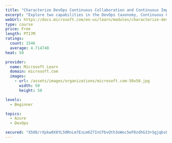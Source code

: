 ```yaml
---
title: "Characterize DevOps Continuous Collaboration and Continuous Improvement"
excerpt: "Explore two capabilities in the DevOps taxonomy, Continuous Collaboration and Continuous Improvement."
webUrl: https://docs.microsoft.com/en-us/learn/modules/characterize-devops-continous-collaboration-improvement/
type: course
price: Free
length: PT17M
ratings:
  count: 1546
  average: 4.714748
heat: 50

provider:
  name: Microsoft Learn
  domain: microsoft.com
  images:
    - url: /assets/images/organizations/microsoft.com-50x50.jpg
      width: 50
      height: 50

levels:
  - Beginner

topics:
  - Azure
  - DevOps

secured: "X5O8/rXpkw0X8YL50RnLm7EsLm6Z7InCFbvQth3oWoc5eFDzdhG33+SgjqbsEx+BMp2Iparv+VzRQ1T0JHdtr2h2RdWXIvzqSGb/vsV6j0jWnIv9BjoLe6M3CFnFFr2dSdMECfyDVakFLrmr/dbdfiEjG2phM60s+EOQLPWf/nDW+aFISgIxDJV9tSIjh73Q1am3iwUKZK7FeGIjDV48bNeJsZjEvSfbK0RNSeVBnp3sezQ/i6oCleawzn+G441uExF1cTMuM8pNIoZ/CIh3xZP0dmM9zpnkcysLcbE0M/dytM8u7D7PwgOGFeduqH3RJnu0eKcCZhQ6XKFX6zB9h5gm0g/f7PVXNjiFScRq7l979TQv0b+C2+etvzFU1i/4MHlHnd4v/7oVMBzYYQgjRONqreB2exBQt9CQwxUfKno=;9yvBaiZwGVwOPibjQJhn2w=="
---
```


